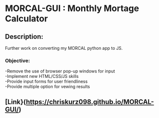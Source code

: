 # MORCAL-GUI : Monthly Mortage Calculator
## Description:  
Further work on converting my MORCAL python app to JS.  
### Objective:  
-Remove the use of browser pop-up windows for input  
-Implement new HTML/CSS/JS skills  
-Provide input forms for user friendliness  
-Provide multiple option for vewing results  
## [Link}(https://chriskurz098.github.io/MORCAL-GUI/)
